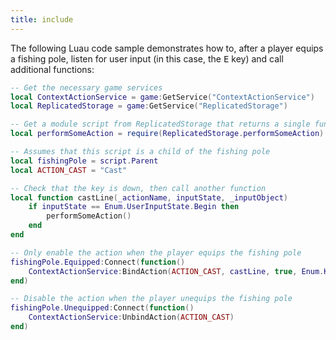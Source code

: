 ```yaml
---
title: include
---
```


The following Luau code sample demonstrates how to, after a player equips a fishing pole, listen for user input (in this case, the <kbd>E</kbd> key) and call additional functions:

```lua
-- Get the necessary game services
local ContextActionService = game:GetService("ContextActionService")
local ReplicatedStorage = game:GetService("ReplicatedStorage")

-- Get a module script from ReplicatedStorage that returns a single function
local performSomeAction = require(ReplicatedStorage.performSomeAction)

-- Assumes that this script is a child of the fishing pole
local fishingPole = script.Parent
local ACTION_CAST = "Cast"

-- Check that the key is down, then call another function
local function castLine(_actionName, inputState, _inputObject)
	if inputState == Enum.UserInputState.Begin then
		performSomeAction()
	end
end

-- Only enable the action when the player equips the fishing pole
fishingPole.Equipped:Connect(function()
	ContextActionService:BindAction(ACTION_CAST, castLine, true, Enum.KeyCode.E)
end)

-- Disable the action when the player unequips the fishing pole
fishingPole.Unequipped:Connect(function()
	ContextActionService:UnbindAction(ACTION_CAST)
end)
```
